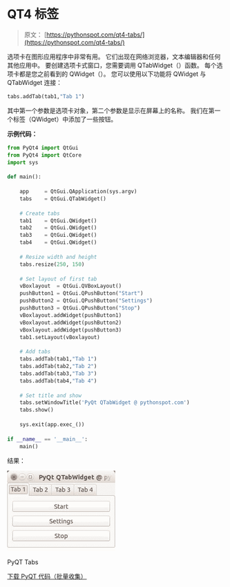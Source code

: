 # QT4 标签

> 原文： [https://pythonspot.com/qt4-tabs/](https://pythonspot.com/qt4-tabs/)

选项卡在图形应用程序中非常有用。 它们出现在网络浏览器，文本编辑器和任何其他应用中。 要创建选项卡式窗口，您需要调用 QTabWidget（）函数。 每个选项卡都是您之前看到的 QWidget（）。 您可以使用以下功能将 QWidget 与 QTabWidget 连接：

```py
tabs.addTab(tab1,"Tab 1")

```

其中第一个参数是选项卡对象，第二个参数是显示在屏幕上的名称。 我们在第一个标签（QWidget）中添加了一些按钮。

**示例代码：**

```py
from PyQt4 import QtGui
from PyQt4 import QtCore
import sys

def main():

    app 	= QtGui.QApplication(sys.argv)
    tabs	= QtGui.QTabWidget()

    # Create tabs
    tab1	= QtGui.QWidget()
    tab2	= QtGui.QWidget()
    tab3	= QtGui.QWidget()
    tab4	= QtGui.QWidget()

    # Resize width and height
    tabs.resize(250, 150)

    # Set layout of first tab
    vBoxlayout	= QtGui.QVBoxLayout()
    pushButton1 = QtGui.QPushButton("Start")
    pushButton2 = QtGui.QPushButton("Settings")
    pushButton3 = QtGui.QPushButton("Stop")
    vBoxlayout.addWidget(pushButton1)
    vBoxlayout.addWidget(pushButton2)
    vBoxlayout.addWidget(pushButton3)
    tab1.setLayout(vBoxlayout)

    # Add tabs
    tabs.addTab(tab1,"Tab 1")
    tabs.addTab(tab2,"Tab 2")
    tabs.addTab(tab3,"Tab 3")
    tabs.addTab(tab4,"Tab 4")

    # Set title and show
    tabs.setWindowTitle('PyQt QTabWidget @ pythonspot.com')
    tabs.show()

    sys.exit(app.exec_())

if __name__ == '__main__':
    main()

```

结果：

![PyQT Tabs](img/71481f97c660d6556a1bf3c5b70648bc.jpg)

PyQT Tabs

[下载 PyQT 代码（批量收集）](https://pythonspot.com/python-qt-examples/)